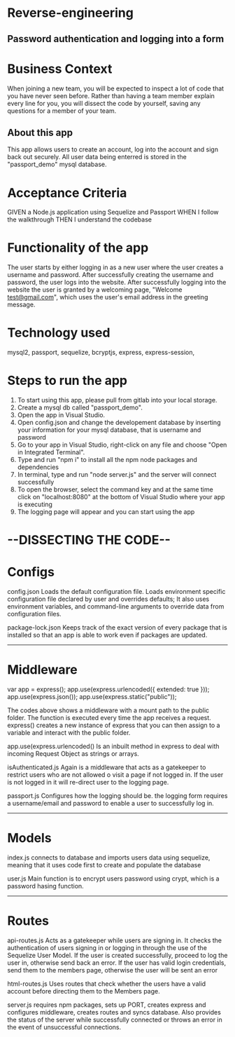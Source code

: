 # Reverse-engineering

## Password authentication and logging into a form

# Business Context

When joining a new team, you will be expected to inspect a lot of code that you have never seen before. Rather than having a team member explain every line for you, you will dissect the code by yourself, saving any questions for a member of your team.

## About this app

This app allows users to create an account, log into the account and sign back out securely. All user data being enterred is stored in the "passport_demo" mysql database.

# Acceptance Criteria

GIVEN a Node.js application using Sequelize and Passport
WHEN I follow the walkthrough
THEN I understand the codebase

# Functionality of the app

The user starts by either logging in as a new user where the user creates a username and password.
After successfully creating the username and password, the user logs into the website.
After successfully logging into the website the user is granted by a welcoming page, "Welcome test@gmail.com", which uses the
user's email address in the greeting message.

# Technology used

mysql2, passport, sequelize, bcryptjs, express, express-session,

# Steps to run the app

1. To start using this app, please pull from gitlab into your local storage.
2. Create a mysql db called "passport_demo".
3. Open the app in Visual Studio.
4. Open config.json and change the developement database by inserting your information for your mysql database, that is username and password
5. Go to your app in Visual Studio, right-click on any file and choose "Open in Integrated Terminal".
6. Type and run "npm i" to install all the npm node packages and dependencies
7. In terminal, type and run "node server.js" and the server will connect successfully
8. To open the browser, select the command key and at the same time click on "localhost:8080" at the bottom
of Visual Studio where your app is executing
9. The logging page will appear and you can start using the app

# --DISSECTING THE CODE--

# Configs

config.json
Loads the default configuration file.
Loads environment specific configuration file declared by user and overrides defaults;
It also uses environment variables, and command-line arguments to override data from configuration files.

package-lock.json
Keeps track of the exact version of every package that is installed so that an app is able to work even if packages are updated.

---

# Middleware

var app = express();
app.use(express.urlencoded({ extended: true }));
app.use(express.json());
app.use(express.static("public"));

The codes above shows a middleware with a mount path to the public folder.
The function is executed every time the app receives a request.
express() creates a new instance of express that you can then assign to a variable and interact with the public folder.

app.use(express.urlencoded()
Is an inbuilt method in express to deal with incoming Request Object as strings or arrays.

isAuthenticated.js
Again is a middleware that acts as a gatekeeper to restrict users who are not allowed o visit a page if not logged in. If the user is not logged in it will re-direct user to the logging page.

passport.js
Configures how the logging should be. the logging form requires a username/email and password to enable a user to successfully log in.

---

# Models

index.js
connects to database and imports users data using sequelize, meaning that it uses code first to create and populate the database

user.js
Main function is to encrypt users password using crypt, which is a password hasing function.

---

# Routes

api-routes.js
Acts as a gatekeeper while users are signing in. It checks the authentication of users signing in or logging in through the use of the Sequelize User Model.
If the user is created successfully, proceed to log the user in, otherwise send back an error.
If the user has valid login credentials, send them to the members page, otherwise the user will be sent an error

html-routes.js
Uses routes that check whether the users have a valid account before directing them to the Members page.

server.js
requires npm packages, sets up PORT, creates express and configures middleware, creates routes and syncs database. Also provides the status of the server while successfully connected or throws an error in the event of unsuccessful connections.
